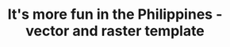 ---
layout: redirect
title: "It's more fun in the Philippines - vector and raster template"
permalink: /its-more-fun-in-the-philippines-vector-and-raster-template-1260/
redirect: /articles/its-more-fun-in-the-philippines-vector-and-raster-template/
---